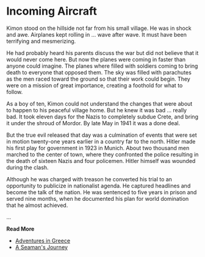 # Incoming Aircraft

Kimon stood on the hillside not far from his small village. He was in shock and awe. Airplanes kept
rolling in ... wave after wave. It must have been terrifying and mesmerizing.

He had probably heard his parents discuss the war but did not believe that it would never come here.
But now the planes were coming in faster than anyone could imagine. The planes where filled with
soldiers coming to bring death to everyone that opposed them. The sky was filled with parachutes as
the men raced toward the ground so that their work could begin. They were on a mission of great
importance, creating a foothold for what to follow.

As a boy of ten, Kimon could not understand the changes that were about to happen to his peaceful
village home. But he knew it was bad ... really bad. It took eleven days for the Nazis to
completely subdue Crete, and bring it under the shroud of Mordor. By late May in 1941 it was a done
deal.

But the true evil released that day was a culmination of events that were set in motion twenty-one
years earlier in a country far to the north. Hitler made his first play for government in 1923 in
Munich. About two thousand men marched to the center of town, where they confronted the police
resulting in the death of sixteen Nazis and four policemen. Hitler himself was wounded during the
clash.

Although he was charged with treason he converted his trial to an opportunity to publicize in
nationalist agenda. He captured headlines and become the talk of the nation. He was sentenced to
five years in prison and served nine months, when he documented his plan for world domination that
he almost achieved.


...

**Read More**

* [Adventures in Greece](https://seamansguide.com/book/journey/Greece.md)
* [A Seaman's Journey](https://seamansguide.com/book/journey)

